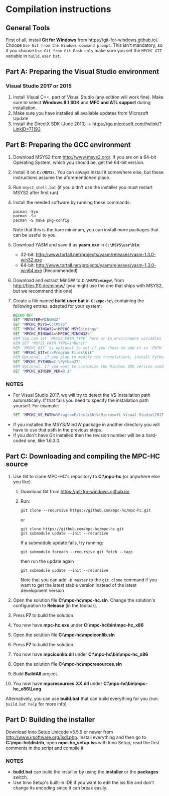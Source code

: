 # Compilation instructions

## General Tools

First of all, install **Git for Windows** from <https://git-for-windows.github.io/>.
Choose `Use Git from the Windows command prompt`. This isn't mandatory, so if you choose
`Use Git from Git Bash only` make sure you set the `MPCHC_GIT` variable in `build.user.bat`.


## Part A: Preparing the Visual Studio environment

### Visual Studio 2017 or 2015

1. Install Visual C++, part of Visual Studio (any edition will work fine).
   Make sure to select **Windows 8.1 SDK** and **MFC and ATL support** during installation.
2. Make sure you have installed all available updates from Microsoft Update
3. Install the DirectX SDK (June 2010) → <https://go.microsoft.com/fwlink/?LinkID=71193>


## Part B: Preparing the GCC environment

1. Download MSYS2 from <http://www.msys2.org/>.
   If you are on a 64-bit Operating System, which you should be, get the 64-bit version.
2. Install it on **`C:\MSYS\`**. You can always install it somewhere else, but these instructions
   assume the aforementioned place.
3. Run `msys2_shell.bat` (if you didn't use the installer you must restart MSYS2 after first run).
4. Install the needed software by running these commands:
   ```text
   pacman -Syu
   pacman -Su
   pacman -S make pkg-config
   ```
   Note that this is the bare minimum, you can install more packages that can be useful to you.
5. Download YASM and save it as **yasm.exe** in **`C:\MSYS\usr\bin`**:
   * 32-bit: <http://www.tortall.net/projects/yasm/releases/yasm-1.3.0-win32.exe>
   * 64-bit: <http://www.tortall.net/projects/yasm/releases/yasm-1.3.0-win64.exe> (Recommended)
6. Download and extract MinGW to **`C:\MSYS\mingw\`** from <http://files.1f0.de/mingw/>
   (you might use the one that ships with MSYS2, but we recommend this one)
7. Create a file named **build.user.bat** in **`C:\mpc-hc\`** containing the following entries,
   adapted for your system:

    ```bat
    @ECHO OFF
    SET "MSYSTEM=MINGW32"
    SET "MPCHC_MSYS=C:\MSYS"
    SET "MPCHC_MINGW32=%MPCHC_MSYS%\mingw"
    SET "MPCHC_MINGW64=%MPCHC_MINGW32%"
    REM You can set `MSYS2_PATH_TYPE` here or in environment variables so that Git is properly added to your `PATH`
    REM SET "MSYS2_PATH_TYPE=inherit"
    REM `MPCHC_GIT` is optional to set if you chose to add it in `PATH` when installing it and have set `MSYS2_PATH_TYPE`
    SET "MPCHC_GIT=C:\Program Files\Git"
    REM Optional, if you plan to modify the translations, install Python 2.7 or set the variable to its path
    SET "MPCHC_PYTHON=C:\Python27"
    REM Optional, If you want to customize the Windows SDK version used, set the variable
    SET "MPCHC_WINSDK_VER=8.1"
    ```

### NOTES

* For Visual Studio 2017, we will try to detect the VS installation path automatically.
  If that fails you need to specify the installation path yourself. For example:
  ```bat
  SET "MPCHC_VS_PATH=%ProgramFiles(x86)%\Microsoft Visual Studio\2017\Community\"
  ```
* If you installed the MSYS/MinGW package in another directory you will have to use that path in the previous steps.
* If you don't have Git installed then the revision number will be a hard-coded one, like 1.6.3.0.


## Part C: Downloading and compiling the MPC-HC source

1. Use Git to clone MPC-HC's repository to **C:\mpc-hc** (or anywhere else you like).

    1. Download Git from <https://git-for-windows.github.io/>
    2. Run:

        ```text
        git clone --recursive https://github.com/mpc-hc/mpc-hc.git
        ```

        or

        ```text
        git clone https://github.com/mpc-hc/mpc-hc.git
        git submodule update --init --recursive
        ```

        If a submodule update fails, try running:

        ```text
        git submodule foreach --recursive git fetch --tags
        ```

        then run the update again

        ```text
        git submodule update --init --recursive
        ```

        Note that you can add `-b master` to the `git clone` command if you want to get the latest
        stable version instead of the latest development version
2. Open the solution file **C:\mpc-hc\mpc-hc.sln**.
   Change the solution's configuration to **Release** (in the toolbar).
3. Press **F7** to build the solution.
4. You now have **mpc-hc.exe** under **C:\mpc-hc\bin\mpc-hc_x86**
5. Open the solution file **C:\mpc-hc\mpciconlib.sln**
6. Press **F7** to build the solution.
7. You now have **mpciconlib.dll** under **C:\mpc-hc\bin\mpc-hc_x86**
8. Open the solution file **C:\mpc-hc\mpcresources.sln**
9. Build **BuildAll** project.
10. You now have **mpcresources.XX.dll** under **C:\mpc-hc\bin\mpc-hc_x86\Lang**

Alternatively, you can use **build.bat** that can build everything for you (run: `build.bat help` for more info)


## Part D: Building the installer

Download Inno Setup Unicode v5.5.9 or newer from <http://www.jrsoftware.org/isdl.php>.
Install everything and then go to **C:\mpc-hc\distrib**, open **mpc-hc_setup.iss** with Inno Setup,
read the first comments in the script and compile it.

### NOTES

* **build.bat** can build the installer by using the **installer** or the **packages** switch.
* Use Inno Setup's built-in IDE if you want to edit the iss file and don't change its encoding since it can break easily.
